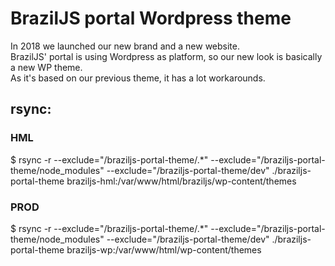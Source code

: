 # BrazilJS portal Wordpress theme

In 2018 we launched our new brand and a new website.  
BrazilJS' portal is using Wordpress as platform, so our new look is basically a new WP theme.  
As it's based on our previous theme, it has a lot workarounds.  


## rsync:

### HML

$ rsync -r --exclude="/braziljs-portal-theme/.*" --exclude="/braziljs-portal-theme/node_modules" --exclude="/braziljs-portal-theme/dev" ./braziljs-portal-theme braziljs-hml:/var/www/html/braziljs/wp-content/themes


### PROD

$ rsync -r --exclude="/braziljs-portal-theme/.*" --exclude="/braziljs-portal-theme/node_modules" --exclude="/braziljs-portal-theme/dev" ./braziljs-portal-theme braziljs-wp:/var/www/html/wp-content/themes

